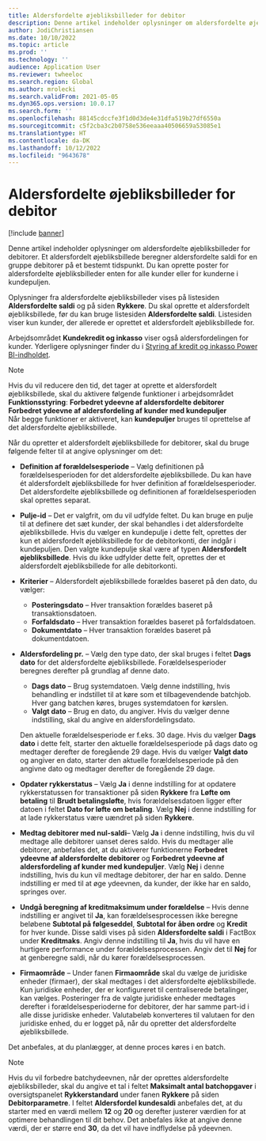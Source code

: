 ```yaml
---
title: Aldersfordelte øjebliksbilleder for debitor
description: Denne artikel indeholder oplysninger om aldersfordelte øjebliksbilleder for debitorer. Et aldersfordelt øjebliksbillede beregner aldersfordelte saldi for en gruppe debitorer på et bestemt tidspunkt.
author: JodiChristiansen
ms.date: 10/10/2022
ms.topic: article
ms.prod: ''
ms.technology: ''
audience: Application User
ms.reviewer: twheeloc
ms.search.region: Global
ms.author: mrolecki
ms.search.validFrom: 2021-05-05
ms.dyn365.ops.version: 10.0.17
ms.search.form: ''
ms.openlocfilehash: 88145cdccfe3f1d0d3de4e31dfa519b27df6550a
ms.sourcegitcommit: c5f2cba3c2b0758e536eeaaa40506659a53085e1
ms.translationtype: HT
ms.contentlocale: da-DK
ms.lasthandoff: 10/12/2022
ms.locfileid: "9643678"
---
```

# <a name="customer-aging-snapshots"></a>Aldersfordelte øjebliksbilleder for debitor

[!include [banner](../includes/banner.md)]

Denne artikel indeholder oplysninger om aldersfordelte øjebliksbilleder for debitorer. Et aldersfordelt øjebliksbillede beregner aldersfordelte saldi for en gruppe debitorer på et bestemt tidspunkt. Du kan oprette poster for aldersfordelte øjebliksbilleder enten for alle kunder eller for kunderne i kundepuljen.

Oplysninger fra aldersfordelte øjebliksbilleder vises på listesiden **Aldersfordelte saldi** og på siden **Rykkere**. Du skal oprette et aldersfordelt øjebliksbillede, før du kan bruge listesiden **Aldersfordelte saldi**. Listesiden viser kun kunder, der allerede er oprettet et aldersfordelt øjebliksbillede for.

Arbejdsområdet **Kundekredit og inkasso** viser også aldersfordelingen for kunder. Yderligere oplysninger finder du i [Styring af kredit og inkasso Power BI-indholdet](credit-collections-power-bi.md).

> [!NOTE]
> Hvis du vil reducere den tid, det tager at oprette et aldersfordelt øjebliksbillede, skal du aktivere følgende funktioner i arbejdsområdet **Funktionsstyring**: **Forbedret ydeevne af aldersfordelte debitorer** 
> **Forbedret ydeevne af aldersfordeling af kunder med kundepuljer**  
> Når begge funktioner er aktiveret, kan **kundepuljer** bruges til oprettelse af det aldersfordelte øjebliksbillede. 

Når du opretter et aldersfordelt øjebliksbillede for debitorer, skal du bruge følgende felter til at angive oplysninger om det:

- **Definition af forældelsesperiode** – Vælg definitionen på forældelsesperioden for det aldersfordelte øjebliksbillede. Du kan have ét aldersfordelt øjebliksbillede for hver definition af forældelsesperioder. Det aldersfordelte øjebliksbillede og definitionen af forældelsesperioden skal oprettes separat.
- **Pulje-id** – Det er valgfrit, om du vil udfylde feltet. Du kan bruge en pulje til at definere det sæt kunder, der skal behandles i det aldersfordelte øjebliksbillede. Hvis du vælger en kundepulje i dette felt, oprettes der kun et aldersfordelt øjebliksbillede for de debitorkonti, der indgår i kundepuljen. Den valgte kundepulje skal være af typen **Aldersfordelt øjebliksbillede**. Hvis du ikke udfylder dette felt, oprettes der et aldersfordelt øjebliksbillede for alle debitorkonti.


- **Kriterier** – Aldersfordelt øjebliksbillede forældes baseret på den dato, du vælger:

    - **Posteringsdato** – Hver transaktion forældes baseret på transaktionsdatoen.
    - **Forfaldsdato** – Hver transaktion forældes baseret på forfaldsdatoen.
    - **Dokumentdato** – Hver transaktion forældes baseret på dokumentdatoen.

- **Aldersfordeling pr.** – Vælg den type dato, der skal bruges i feltet **Dags dato** for det aldersfordelte øjebliksbillede. Forældelsesperioder beregnes derefter på grundlag af denne dato. 

    - **Dags dato** – Brug systemdatoen. Vælg denne indstilling, hvis behandling er indstillet til at køre som et tilbagevendende batchjob. Hver gang batchen køres, bruges systemdatoen for kørslen.
    - **Valgt dato** – Brug en dato, du angiver. Hvis du vælger denne indstilling, skal du angive en aldersfordelingsdato.

   Den aktuelle forældelsesperiode er f.eks. 30 dage. Hvis du vælger **Dags dato** i dette felt, starter den aktuelle forældelsesperiode på dags dato og medtager derefter de foregående 29 dage. Hvis du vælger **Valgt dato** og angiver en dato, starter den aktuelle forældelsesperiode på den angivne dato og medtager derefter de foregående 29 dage.

- **Opdater rykkerstatus** – Vælg **Ja** i denne indstilling for at opdatere rykkerstatussen for transaktioner på siden **Rykkere** fra **Løfte om betaling** til **Brudt betalingsløfte**, hvis forældelsesdatoen ligger efter datoen i feltet **Dato for løfte om betaling**. Vælg **Nej** i denne indstilling for at lade rykkerstatus være uændret på siden **Rykkere**.
- **Medtag debitorer med nul-saldi**– Vælg **Ja** i denne indstilling, hvis du vil medtage alle debitorer uanset deres saldo. Hvis du medtager alle debitorer, anbefales det, at du aktiverer funktionerne **Forbedret ydeevne af aldersfordelte debitorer** og **Forbedret ydeevne af aldersfordeling af kunder med kundepuljer**. Vælg **Nej** i denne indstilling, hvis du kun vil medtage debitorer, der har en saldo. Denne indstilling er med til at øge ydeevnen, da kunder, der ikke har en saldo, springes over.
- **Undgå beregning af kreditmaksimum under forældelse** – Hvis denne indstilling er angivet til **Ja**, kan forældelsesprocessen ikke beregne beløbene **Subtotal på følgeseddel**, **Subtotal for åben ordre** og **Kredit** for hver kunde. Disse saldi vises på siden **Aldersfordelte saldi** i FactBox under **Kreditmaks**. Angiv denne indstilling til **Ja**, hvis du vil have en hurtigere performance under forældelsesprocessen. Angiv det til **Nej** for at genberegne saldi, når du kører forældelsesprocessen. 
- **Firmaområde** – Under fanen **Firmaområde** skal du vælge de juridiske enheder (firmaer), der skal medtages i det aldersfordelte øjebliksbillede. Kun juridiske enheder, der er konfigureret til centraliserede betalinger, kan vælges. Posteringer fra de valgte juridiske enheder medtages derefter i forældelsesperioderne for debitorer, der har samme part-id i alle disse juridiske enheder. Valutabeløb konverteres til valutaen for den juridiske enhed, du er logget på, når du opretter det aldersfordelte øjebliksbillede.

Det anbefales, at du planlægger, at denne proces køres i en batch.

> [!NOTE]
> Hvis du vil forbedre batchydeevnen, når der oprettes aldersfordelte øjebliksbilleder, skal du angive et tal i feltet **Maksimalt antal batchopgaver** i oversigtspanelet **Rykkerstandard** under fanen **Rykkere** på siden **Debitorparametre**. I feltet **Aldersfordel kundesaldi** anbefales det, at du starter med en værdi mellem **12** og **20** og derefter justerer værdien for at optimere behandlingen til dit behov. Det anbefales ikke at angive denne værdi, der er større end **30**, da det vil have indflydelse på ydeevnen. 

